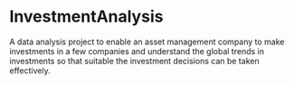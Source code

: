 # InvestmentAnalysis
A data analysis project to enable an asset management company to make investments in a few companies and understand the global trends in investments so that suitable the investment decisions can be taken effectively.
